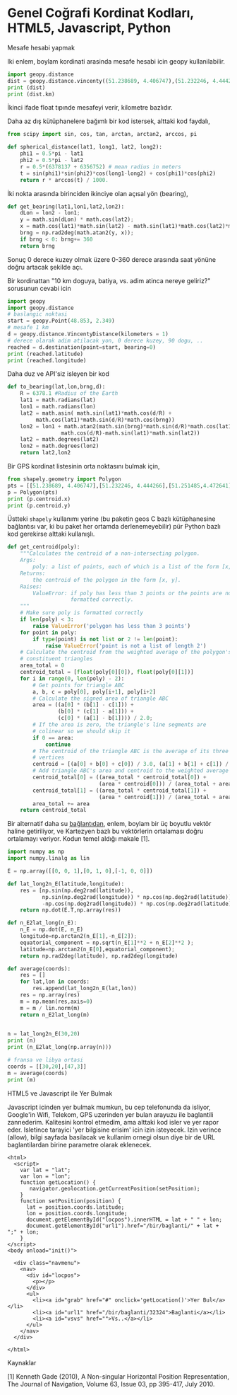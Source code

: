 # Genel Coğrafi Kordinat Kodları, HTML5, Javascript, Python

Mesafe hesabi yapmak

Iki enlem, boylam kordinati arasinda mesafe hesabi icin geopy kullanilabilir.

```python
import geopy.distance
dist = geopy.distance.vincenty((51.238689, 4.406747),(51.232246, 4.444266))
print (dist)
print (dist.km)
```

İkinci ifade float tıpınde mesafeyi verir, kilometre bazlıdır.

Daha az dış kütüphanelere bağımlı bir kod istersek, alttaki kod faydalı,

```python
from scipy import sin, cos, tan, arctan, arctan2, arccos, pi

def spherical_distance(lat1, long1, lat2, long2):
    phi1 = 0.5*pi - lat1
    phi2 = 0.5*pi - lat2
    r = 0.5*(6378137 + 6356752) # mean radius in meters
    t = sin(phi1)*sin(phi2)*cos(long1-long2) + cos(phi1)*cos(phi2)
    return r * arccos(t) / 1000.
```

İki nokta arasında birinciden ikinciye olan açısal yön (bearing),

```python
def get_bearing(lat1,lon1,lat2,lon2):
    dLon = lon2 - lon1;
    y = math.sin(dLon) * math.cos(lat2);
    x = math.cos(lat1)*math.sin(lat2) - math.sin(lat1)*math.cos(lat2)*math.cos(dLon);
    brng = np.rad2deg(math.atan2(y, x));
    if brng < 0: brng+= 360
    return brng
```

Sonuç 0 derece kuzey olmak üzere 0-360 derece arasında saat yönüne
doğru artacak şekilde açı.

Bir kordinattan "10 km doguya, batiya, vs. adim atinca nereye
geliriz?" sorusunun cevabi icin

```python
import geopy
import geopy.distance
# baslangic noktasi
start = geopy.Point(48.853, 2.349)
# mesafe 1 km
d = geopy.distance.VincentyDistance(kilometers = 1)
# derece olarak adim atilacak yon, 0 derece kuzey, 90 dogu, ..
reached = d.destination(point=start, bearing=0)
print (reached.latitude)
print (reached.longitude)
```

Daha duz ve API'siz isleyen bir kod

```python
def to_bearing(lat,lon,brng,d):
    R = 6378.1 #Radius of the Earth
    lat1 = math.radians(lat)
    lon1 = math.radians(lon)
    lat2 = math.asin( math.sin(lat1)*math.cos(d/R) +
         math.cos(lat1)*math.sin(d/R)*math.cos(brng))
    lon2 = lon1 + math.atan2(math.sin(brng)*math.sin(d/R)*math.cos(lat1),
                 math.cos(d/R)-math.sin(lat1)*math.sin(lat2))
    lat2 = math.degrees(lat2)
    lon2 = math.degrees(lon2)
    return lat2,lon2
```

Bir GPS kordinat listesinin orta noktasını bulmak için,

```python
from shapely.geometry import Polygon
pts = [[51.238689, 4.406747],[51.232246, 4.444266],[51.251485,4.472641],[51.265894, 4.452429]]
p = Polygon(pts)
print (p.centroid.x)
print (p.centroid.y)
```

Üstteki `shapely` kullanımı yerine (bu paketin geos C bazlı
kütüphanesine bağlantısı var, ki bu paket her ortamda
derlenemeyebilir) pür Python bazlı kod gerekirse alttaki kullanışlı.

```python
def get_centroid(poly):
    """Calculates the centroid of a non-intersecting polygon.
    Args:
        poly: a list of points, each of which is a list of the form [x, y].
    Returns:
        the centroid of the polygon in the form [x, y].
    Raises:
        ValueError: if poly has less than 3 points or the points are not
                    formatted correctly.
    """
    # Make sure poly is formatted correctly
    if len(poly) < 3:
        raise ValueError('polygon has less than 3 points')
    for point in poly:
        if type(point) is not list or 2 != len(point):
            raise ValueError('point is not a list of length 2')
    # Calculate the centroid from the weighted average of the polygon's
    # constituent triangles
    area_total = 0
    centroid_total = [float(poly[0][0]), float(poly[0][1])]
    for i in range(0, len(poly) - 2):
        # Get points for triangle ABC
        a, b, c = poly[0], poly[i+1], poly[i+2]
        # Calculate the signed area of triangle ABC
        area = ((a[0] * (b[1] - c[1])) +
                (b[0] * (c[1] - a[1])) +
                (c[0] * (a[1] - b[1]))) / 2.0;
        # If the area is zero, the triangle's line segments are
        # colinear so we should skip it
        if 0 == area:
            continue
        # The centroid of the triangle ABC is the average of its three
        # vertices
        centroid = [(a[0] + b[0] + c[0]) / 3.0, (a[1] + b[1] + c[1]) / 3.0]
        # Add triangle ABC's area and centroid to the weighted average
        centroid_total[0] = ((area_total * centroid_total[0]) +
                             (area * centroid[0])) / (area_total + area)
        centroid_total[1] = ((area_total * centroid_total[1]) +
                             (area * centroid[1])) / (area_total + area)
        area_total += area
    return centroid_total
```

Bir alternatif daha su [bağlantıdan](https://www.navlab.net/nvector/#example_7),
enlem, boylam bir üç boyutlu vektör haline getiriliyor, ve Kartezyen bazlı bu
vektörlerin ortalaması doğru ortalamayı veriyor. Kodun temel aldığı makale [1].

```python
import numpy as np
import numpy.linalg as lin

E = np.array([[0, 0, 1],[0, 1, 0],[-1, 0, 0]])

def lat_long2n_E(latitude,longitude):
    res = [np.sin(np.deg2rad(latitude)),
           np.sin(np.deg2rad(longitude)) * np.cos(np.deg2rad(latitude)),
           -np.cos(np.deg2rad(longitude)) * np.cos(np.deg2rad(latitude))]
    return np.dot(E.T,np.array(res))

def n_E2lat_long(n_E):
    n_E = np.dot(E, n_E)
    longitude=np.arctan2(n_E[1],-n_E[2]);
    equatorial_component = np.sqrt(n_E[1]**2 + n_E[2]**2 );
    latitude=np.arctan2(n_E[0],equatorial_component);
    return np.rad2deg(latitude), np.rad2deg(longitude)

def average(coords):
    res = []
    for lat,lon in coords:
        res.append(lat_long2n_E(lat,lon))
    res = np.array(res)
    m = np.mean(res,axis=0)
    m = m / lin.norm(m)
    return n_E2lat_long(m)
        

n = lat_long2n_E(30,20)
print (n)
print (n_E2lat_long(np.array(n)))

# fransa ve libya ortasi
coords = [[30,20],[47,3]]
m = average(coords)
print (m)
```

HTML5 ve Javascript ile Yer Bulmak

Javascript icinden yer bulmak mumkun, bu cep telefonunda da isliyor,
Google'in Wifi, Telekom, GPS uzerinden yer bulan arayuzu ile
baglantili zannederim. Kalitesini kontrol etmedim, ama alttaki kod
isler ve yer rapor eder. Isletince tarayici 'yer bilgisine erisim'
icin izin isteyecek. Izin verince (allow), bilgi sayfada basilacak ve
kullanim ornegi olsun diye bir de URL baglantilardan birine parametre
olarak eklenecek.

```
<html>
  <script>
    var lat = "lat";
    var lon = "lon";
    function getLocation() {
       navigator.geolocation.getCurrentPosition(setPosition);
    }
    function setPosition(position) {
      lat = position.coords.latitude;
      lon = position.coords.longitude;
      document.getElementById("locpos").innerHTML = lat + " " + lon;
      document.getElementById("url1").href="/bir/baglanti/" + lat + ";" + lon;
    }
</script>
<body onload="init()">

  <div class="navmenu">
    <nav>
      <div id="locpos">
        <p></p>
      </div>
      <ul>
        <li><a id="grab" href="#" onclick='getLocation()'>Yer Bul</a></li>
        <li><a id="url1" href="/bir/baglanti/32324">Baglanti</a></li>
        <li><a id="vsvs" href="">Vs..</a></li>
      </ul>
    </nav>
  </div>

</html>
```

Kaynaklar

[1] Kenneth Gade (2010), A Non-singular Horizontal Position Representation,
    The Journal of Navigation, Volume 63, Issue 03, pp 395-417, July 2010.

